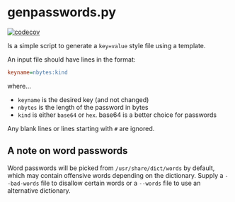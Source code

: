 # genpasswords.py

[![codecov](https://codecov.io/gh/mdegans/genpasswords/branch/main/graph/badge.svg?token=FQF8KPFRC9)](https://codecov.io/gh/mdegans/genpasswords)

Is a simple script to generate a `key=value` style file using a template.

An input file should have lines in the format:
```ini
keyname=nbytes:kind
```

where...
* `keyname` is the desired key (and not changed)
* `nbytes` is the length of the password in bytes
* `kind` is either `base64` or `hex`. base64 is a better choice for passwords

Any blank lines or lines starting with `#` are ignored.

## A note on word passwords

Word passwords will be picked from `/usr/share/dict/words` by default, which may
contain offensive words depending on the dictionary. Supply a `--bad-words` file
to disallow certain words or a `--words` file to use an alternative dictionary.
